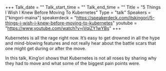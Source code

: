 +++
Talk_date = ""
Talk_start_time = ""
Talk_end_time = ""
Title = "5 Things I Wish I Knew Before Moving To Kubernetes"
Type = "talk"
Speakers = ["kingori-maina"]
speakerdeck = "https://speakerdeck.com/itskingori/5-things-i-wish-i-knew-before-moving-to-kubernetes"
youtube = "https://www.youtube.com/watch?v=jVqiZY1wYBs"
+++

Kubernetes is all the rage right now. Itʼs easy to get drowned in all the hype and mind-blowing features and not really hear about the battle scars that one might get during or after the move.

In this talk, Kingʼori shows that Kubernetes is not all roses by sharing why they had to move and what some of the biggest pain points were.
